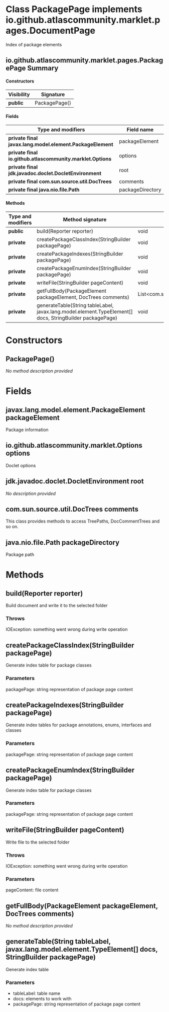 Class PackagePage implements io.github.atlascommunity.marklet.pages.DocumentPage
================================================================================
Index of package elements

io.github.atlascommunity.marklet.pages.PackagePage Summary
-------
#### Constructors
| Visibility | Signature     |
| ---------- | ------------- |
| **public** | PackagePage() |
#### Fields
| Type and modifiers                                         | Field name       |
| ---------------------------------------------------------- | ---------------- |
| **private final javax.lang.model.element.PackageElement**  | packageElement   |
| **private final io.github.atlascommunity.marklet.Options** | options          |
| **private final jdk.javadoc.doclet.DocletEnvironment**     | root             |
| **private final com.sun.source.util.DocTrees**             | comments         |
| **private final java.nio.file.Path**                       | packageDirectory |
#### Methods
| Type and modifiers | Method signature                                                                                         | Return type                          |
| ------------------ | -------------------------------------------------------------------------------------------------------- | ------------------------------------ |
| **public**         | build(Reporter reporter)                                                                                 | void                                 |
| **private**        | createPackageClassIndex(StringBuilder packagePage)                                                       | void                                 |
| **private**        | createPackageIndexes(StringBuilder packagePage)                                                          | void                                 |
| **private**        | createPackageEnumIndex(StringBuilder packagePage)                                                        | void                                 |
| **private**        | writeFile(StringBuilder pageContent)                                                                     | void                                 |
| **private**        | getFullBody(PackageElement packageElement, DocTrees comments)                                            | List<com.sun.source.doctree.DocTree> |
| **private**        | generateTable(String tableLabel, javax.lang.model.element.TypeElement[] docs, StringBuilder packagePage) | void                                 |

Constructors
============
PackagePage()
-------------
*No method description provided*



Fields
======
javax.lang.model.element.PackageElement packageElement
------------------------------------------------------
Package information


io.github.atlascommunity.marklet.Options options
------------------------------------------------
Doclet options


jdk.javadoc.doclet.DocletEnvironment root
-----------------------------------------
*No description provided*


com.sun.source.util.DocTrees comments
-------------------------------------
This class provides methods to access TreePaths, DocCommentTrees and so on.


java.nio.file.Path packageDirectory
-----------------------------------
Package path



Methods
=======
build(Reporter reporter)
------------------------
Build document and write it to the selected folder

### Throws

IOException: something went wrong during write operation


createPackageClassIndex(StringBuilder packagePage)
--------------------------------------------------
Generate index table for package classes

### Parameters

packagePage: string representation of package page content


createPackageIndexes(StringBuilder packagePage)
-----------------------------------------------
Generate index tables for package annotations, enums, interfaces and classes

### Parameters

packagePage: string representation of package page content


createPackageEnumIndex(StringBuilder packagePage)
-------------------------------------------------
Generate index table for package classes

### Parameters

packagePage: string representation of package page content


writeFile(StringBuilder pageContent)
------------------------------------
Write file to the selected folder

### Throws

IOException: something went wrong during write operation

### Parameters

pageContent: file content


getFullBody(PackageElement packageElement, DocTrees comments)
-------------------------------------------------------------
*No method description provided*


generateTable(String tableLabel, javax.lang.model.element.TypeElement[] docs, StringBuilder packagePage)
--------------------------------------------------------------------------------------------------------
Generate index table

### Parameters

- tableLabel: table name
- docs: elements to work with
- packagePage: string representation of package page content





